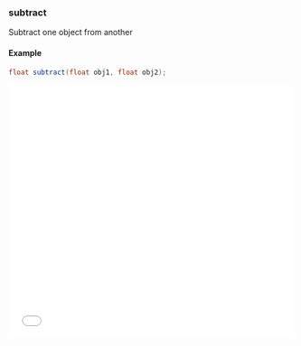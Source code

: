 ### subtract

Subtract one object from another

#### Example
```glsl 
float subtract(float obj1, float obj2);
```
<iframe width="100%" height="450px" src="/sculpture/-LM3HB7wAVNSJW5ggB4d?example=true&embed=true" frameborder="0"></iframe>
